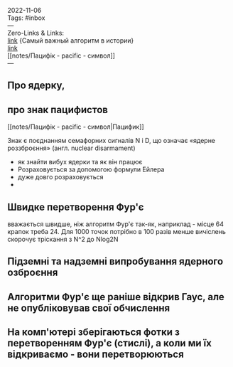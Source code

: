 2022-11-06  
Tags: #inbox  
—  
Zero-Links & Links:  
[link](https://www.youtube.com/watch?v=eQlSvfUuQNs)  {Самый важный алгоритм в истории}  
[link](https://ru.wikipedia.org/wiki/%D0%91%D1%8B%D1%81%D1%82%D1%80%D0%BE%D0%B5_%D0%BF%D1%80%D0%B5%D0%BE%D0%B1%D1%80%D0%B0%D0%B7%D0%BE%D0%B2%D0%B0%D0%BD%D0%B8%D0%B5_%D0%A4%D1%83%D1%80%D1%8C%D0%B5)  
[[notes/Пацифік - pacific - символ]]  
— 
## Про ядерку, 
## про знак пацифистов

[[notes/Пацифік - pacific - символ|Пацифик]]



Знак є поєднанням семафорних сигналів N і D, що означає «ядерне роззброєння» (англ. nuclear disarmament)

- як знайти вибух ядерки та як він працює
- Розраховується за допомогою формули Ейлера
- дуже довго розраховується
-
## Швидке перетворення Фур'є
вважається швидше, ніж алгоритм Фур'є так-як, наприклад - місце 64 крапок треба 24. Для 1000 точок потрібно в 100 разів менше вичіслень  
скорочує тріскання з N^2 до Nlog2N
## Підземні та надземні випробування ядерного озброєння

## Алгоритми Фур'є ще раніше відкрив Гаус, але не опубліковував свої обчислення

## На комп'ютері зберігаються фотки з перетворенням Фур'є (стислі), а коли ми їх відкриваємо - вони перетворюються

